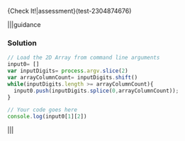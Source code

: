 {Check It!|assessment}(test-2304874676)


|||guidance
### Solution
```javascript
// Load the 2D Array from command line arguments
input0= []
var inputDigits= process.argv.slice(2)
var arrayColumnCount= inputDigits.shift()
while(inputDigits.length >= arrayColumnCount){
  input0.push(inputDigits.splice(0,arrayColumnCount));
}

// Your code goes here
console.log(input0[1][2])

```
|||